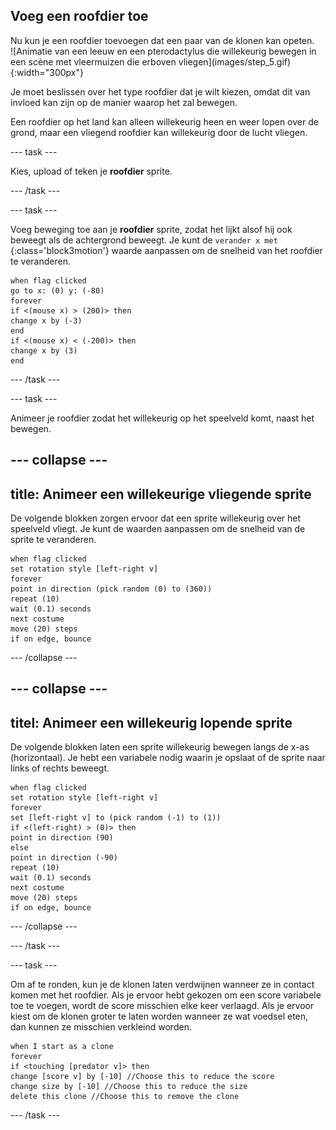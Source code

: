 ## Voeg een roofdier toe

<div style="display: flex; flex-wrap: wrap">
<div style="flex-basis: 200px; flex-grow: 1; margin-right: 15px;">
Nu kun je een roofdier toevoegen dat een paar van de klonen kan opeten.
</div>
<div>
![Animatie van een leeuw en een pterodactylus die willekeurig bewegen in een scène met vleermuizen die erboven vliegen](images/step_5.gif){:width="300px"}
</div>
</div>

Je moet beslissen over het type roofdier dat je wilt kiezen, omdat dit van invloed kan zijn op de manier waarop het zal bewegen.

Een roofdier op het land kan alleen willekeurig heen en weer lopen over de grond, maar een vliegend roofdier kan willekeurig door de lucht vliegen.

--- task ---

Kies, upload of teken je **roofdier** sprite.

--- /task ---

--- task ---

Voeg beweging toe aan je **roofdier** sprite, zodat het lijkt alsof hij ook beweegt als de achtergrond beweegt. Je kunt de `verander x met `{:class='block3motion'} waarde aanpassen om de snelheid van het roofdier te veranderen.

```blocks3
when flag clicked
go to x: (0) y: (-80)
forever
if <(mouse x) > (200)> then
change x by (-3)
end
if <(mouse x) < (-200)> then
change x by (3)
end
```

--- /task ---


--- task ---

Animeer je roofdier zodat het willekeurig op het speelveld komt, naast het bewegen.

--- collapse ---
---
title: Animeer een willekeurige vliegende sprite
---

De volgende blokken zorgen ervoor dat een sprite willekeurig over het speelveld vliegt. Je kunt de waarden aanpassen om de snelheid van de sprite te veranderen.

```blocks3
when flag clicked
set rotation style [left-right v]
forever
point in direction (pick random (0) to (360))
repeat (10)
wait (0.1) seconds
next costume
move (20) steps
if on edge, bounce
```

--- /collapse ---

--- collapse ---
---
titel: Animeer een willekeurig lopende sprite
---

De volgende blokken laten een sprite willekeurig bewegen langs de x-as (horizontaal). Je hebt een variabele nodig waarin je opslaat of de sprite naar links of rechts beweegt.

```blocks3
when flag clicked
set rotation style [left-right v]
forever
set [left-right v] to (pick random (-1) to (1))
if <(left-right) > (0)> then
point in direction (90)
else
point in direction (-90)
repeat (10)
wait (0.1) seconds
next costume
move (20) steps
if on edge, bounce
```

--- /collapse ---

--- /task ---

--- task ---

Om af te ronden, kun je de klonen laten verdwijnen wanneer ze in contact komen met het roofdier. Als je ervoor hebt gekozen om een score variabele toe te voegen, wordt de score misschien elke keer verlaagd. Als je ervoor kiest om de klonen groter te laten worden wanneer ze wat voedsel eten, dan kunnen ze misschien verkleind worden.

```blocks3
when I start as a clone
forever
if <touching [predator v]> then
change [score v] by [-10] //Choose this to reduce the score
change size by [-10] //Choose this to reduce the size
delete this clone //Choose this to remove the clone
```

--- /task ---

